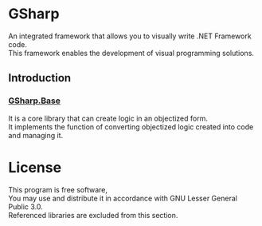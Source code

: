 # GSharp
An integrated framework that allows you to visually write .NET Framework code.  
This framework enables the development of visual programming solutions.

## Introduction
### [GSharp.Base](GSharp.Base)
It is a core library that can create logic in an objectized form.  
It implements the function of converting objectized logic created into code and managing it.

# License
This program is free software,  
You may use and distribute it in accordance with GNU Lesser General Public 3.0.  
Referenced libraries are excluded from this section.
